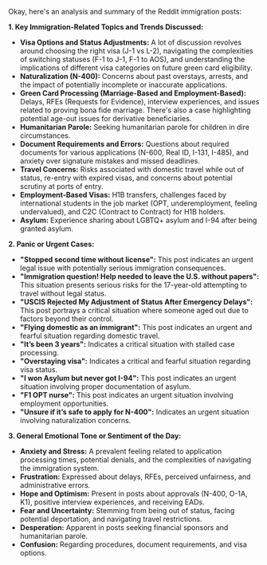 Okay, here's an analysis and summary of the Reddit immigration posts:

**1. Key Immigration-Related Topics and Trends Discussed:**

*   **Visa Options and Status Adjustments:** A lot of discussion revolves around choosing the right visa (J-1 vs L-2), navigating the complexities of switching statuses (F-1 to J-1, F-1 to AOS), and understanding the implications of different visa categories on future green card eligibility.
*   **Naturalization (N-400):** Concerns about past overstays, arrests, and the impact of potentially incomplete or inaccurate applications.
*   **Green Card Processing (Marriage-Based and Employment-Based):** Delays, RFEs (Requests for Evidence), interview experiences, and issues related to proving bona fide marriage. There's also a case highlighting potential age-out issues for derivative beneficiaries.
*   **Humanitarian Parole:** Seeking humanitarian parole for children in dire circumstances.
*   **Document Requirements and Errors:** Questions about required documents for various applications (N-600, Real ID, I-131, I-485), and anxiety over signature mistakes and missed deadlines.
*   **Travel Concerns:** Risks associated with domestic travel while out of status, re-entry with expired visas, and concerns about potential scrutiny at ports of entry.
*   **Employment-Based Visas:** H1B transfers, challenges faced by international students in the job market (OPT, underemployment, feeling undervalued), and C2C (Contract to Contract) for H1B holders.
*   **Asylum:** Experience sharing about LGBTQ+ asylum and I-94 after being granted asylum.

**2. Panic or Urgent Cases:**

*   **"Stopped second time without license":** This post indicates an urgent legal issue with potentially serious immigration consequences.
*   **"Immigration question! Help needed to leave the U.S. without papers":** This situation presents serious risks for the 17-year-old attempting to travel without legal status.
*   **"USCIS Rejected My Adjustment of Status After Emergency Delays":** This post portrays a critical situation where someone aged out due to factors beyond their control.
*   **"Flying domestic as an immigrant":** This post indicates an urgent and fearful situation regarding domestic travel.
*   **"It’s been 3 years":** Indicates a critical situation with stalled case processing.
*   **"Overstaying visa":** Indicates a critical and fearful situation regarding visa status.
*   **"I won Asylum but never got I-94":** This post indicates an urgent situation involving proper documentation of asylum.
*   **"F1 OPT nurse":** This post indicates an urgent situation involving employment opportunities.
*   **"Unsure if it’s safe to apply for N-400":** Indicates an urgent situation involving naturalization concerns.

**3. General Emotional Tone or Sentiment of the Day:**

*   **Anxiety and Stress:** A prevalent feeling related to application processing times, potential denials, and the complexities of navigating the immigration system.
*   **Frustration:** Expressed about delays, RFEs, perceived unfairness, and administrative errors.
*   **Hope and Optimism:** Present in posts about approvals (N-400, O-1A, K1), positive interview experiences, and receiving EADs.
*   **Fear and Uncertainty:** Stemming from being out of status, facing potential deportation, and navigating travel restrictions.
*   **Desperation:** Apparent in posts seeking financial sponsors and humanitarian parole.
*   **Confusion:** Regarding procedures, document requirements, and visa options.
